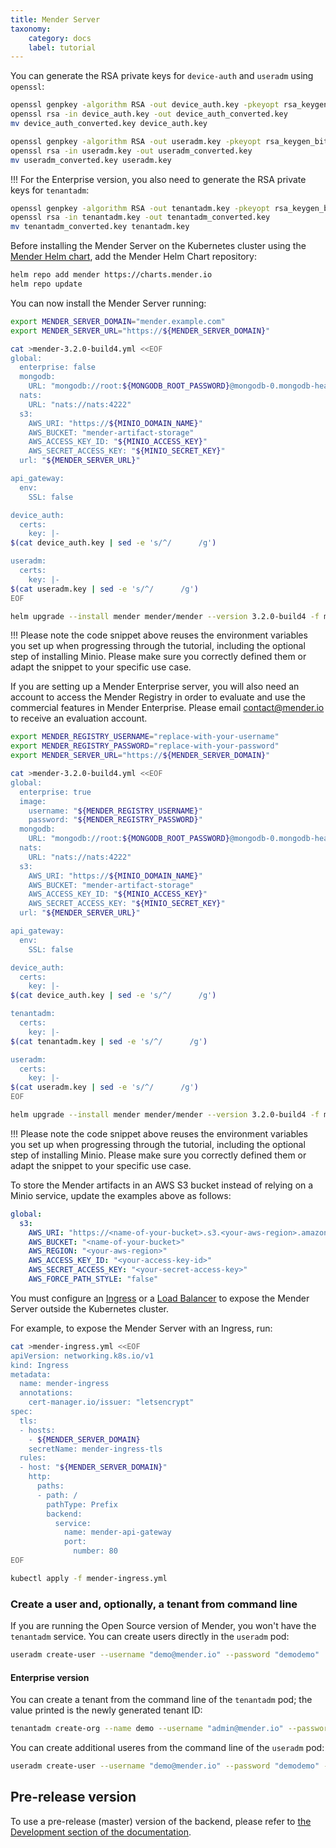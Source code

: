 ```yaml
---
title: Mender Server
taxonomy:
    category: docs
    label: tutorial
---
```


You can generate the RSA private keys for `device-auth` and `useradm` using `openssl`:

```bash
openssl genpkey -algorithm RSA -out device_auth.key -pkeyopt rsa_keygen_bits:3072
openssl rsa -in device_auth.key -out device_auth_converted.key
mv device_auth_converted.key device_auth.key

openssl genpkey -algorithm RSA -out useradm.key -pkeyopt rsa_keygen_bits:3072
openssl rsa -in useradm.key -out useradm_converted.key
mv useradm_converted.key useradm.key
```

!!! For the Enterprise version, you also need to generate the RSA private keys for `tenantadm`:

```bash
openssl genpkey -algorithm RSA -out tenantadm.key -pkeyopt rsa_keygen_bits:3072
openssl rsa -in tenantadm.key -out tenantadm_converted.key
mv tenantadm_converted.key tenantadm.key
```

Before installing the Mender Server on the Kubernetes cluster using the
[Mender Helm chart](https://github.com/mendersoftware/mender-helm), add the
Mender Helm Chart repository:

```bash
helm repo add mender https://charts.mender.io
helm repo update
```

You can now install the Mender Server running:

<!--AUTOVERSION: "cat >mender-%.yml <<EOF"/integration "helm upgrade --install mender mender/mender --version % -f mender-%.yml"/integration -->
```bash
export MENDER_SERVER_DOMAIN="mender.example.com"
export MENDER_SERVER_URL="https://${MENDER_SERVER_DOMAIN}"

cat >mender-3.2.0-build4.yml <<EOF
global:
  enterprise: false
  mongodb:
    URL: "mongodb://root:${MONGODB_ROOT_PASSWORD}@mongodb-0.mongodb-headless.default.svc.cluster.local:27017,mongodb-1.mongodb-headless.default.svc.cluster.local:27017"
  nats:
    URL: "nats://nats:4222"
  s3:
    AWS_URI: "https://${MINIO_DOMAIN_NAME}"
    AWS_BUCKET: "mender-artifact-storage"
    AWS_ACCESS_KEY_ID: "${MINIO_ACCESS_KEY}"
    AWS_SECRET_ACCESS_KEY: "${MINIO_SECRET_KEY}"
  url: "${MENDER_SERVER_URL}"

api_gateway:
  env:
    SSL: false

device_auth:
  certs:
    key: |-
$(cat device_auth.key | sed -e 's/^/      /g')

useradm:
  certs:
    key: |-
$(cat useradm.key | sed -e 's/^/      /g')
EOF

helm upgrade --install mender mender/mender --version 3.2.0-build4 -f mender-3.2.0-build4.yml
```

!!! Please note the code snippet above reuses the environment variables you set up when progressing through the tutorial, including the optional step of installing Minio. Please make sure you correctly defined them or adapt the snippet to your specific use case.

If you are setting up a Mender Enterprise server, you will also need an account to
access the Mender Registry in order to evaluate and use the commercial features in
Mender Enterprise. Please email [contact@mender.io](mailto:contact@mender.io) to
receive an evaluation account.


<!--AUTOVERSION: "cat >mender-%.yml <<EOF"/integration "helm upgrade --install mender mender/mender --version % -f mender-%.yml"/integration -->
```bash
export MENDER_REGISTRY_USERNAME="replace-with-your-username" 
export MENDER_REGISTRY_PASSWORD="replace-with-your-password"
export MENDER_SERVER_URL="https://${MENDER_SERVER_DOMAIN}"

cat >mender-3.2.0-build4.yml <<EOF
global:
  enterprise: true
  image:
    username: "${MENDER_REGISTRY_USERNAME}"
    password: "${MENDER_REGISTRY_PASSWORD}"
  mongodb:
    URL: "mongodb://root:${MONGODB_ROOT_PASSWORD}@mongodb-0.mongodb-headless.default.svc.cluster.local:27017,mongodb-1.mongodb-headless.default.svc.cluster.local:27017"
  nats:
    URL: "nats://nats:4222"
  s3:
    AWS_URI: "https://${MINIO_DOMAIN_NAME}"
    AWS_BUCKET: "mender-artifact-storage"
    AWS_ACCESS_KEY_ID: "${MINIO_ACCESS_KEY}"
    AWS_SECRET_ACCESS_KEY: "${MINIO_SECRET_KEY}"
  url: "${MENDER_SERVER_URL}"

api_gateway:
  env:
    SSL: false

device_auth:
  certs:
    key: |-
$(cat device_auth.key | sed -e 's/^/      /g')

tenantadm:
  certs:
    key: |-
$(cat tenantadm.key | sed -e 's/^/      /g')

useradm:
  certs:
    key: |-
$(cat useradm.key | sed -e 's/^/      /g')
EOF

helm upgrade --install mender mender/mender --version 3.2.0-build4 -f mender-3.2.0-build4.yml
```

!!! Please note the code snippet above reuses the environment variables you set up when progressing through the tutorial, including the optional step of installing Minio. Please make sure you correctly defined them or adapt the snippet to your specific use case.

To store the Mender artifacts in an AWS S3 bucket instead of relying on a Minio service, update
the examples above as follows:

```yaml
global:
  s3:
    AWS_URI: "https://<name-of-your-bucket>.s3.<your-aws-region>.amazonaws.com"
    AWS_BUCKET: "<name-of-your-bucket>"
    AWS_REGION: "<your-aws-region>"
    AWS_ACCESS_KEY_ID: "<your-access-key-id>"
    AWS_SECRET_ACCESS_KEY: "<your-secret-access-key>"
    AWS_FORCE_PATH_STYLE: "false"
```

You must configure
an [Ingress](https://kubernetes.io/docs/concepts/services-networking/ingress/) or a
[Load Balancer](https://kubernetes.io/docs/concepts/services-networking/service/#loadbalancer)
to expose the Mender Server outside the Kubernetes cluster. 

For example, to expose the Mender Server with an Ingress, run:

```bash
cat >mender-ingress.yml <<EOF
apiVersion: networking.k8s.io/v1
kind: Ingress
metadata:
  name: mender-ingress
  annotations:
    cert-manager.io/issuer: "letsencrypt"
spec:
  tls:
  - hosts:
    - ${MENDER_SERVER_DOMAIN}
    secretName: mender-ingress-tls
  rules:
  - host: "${MENDER_SERVER_DOMAIN}"
    http:
      paths:
      - path: /
        pathType: Prefix
        backend:
          service:
            name: mender-api-gateway
            port:
              number: 80
EOF

kubectl apply -f mender-ingress.yml
```

### Create a user and, optionally, a tenant from command line

If you are running the Open Source version of Mender, you won't have the `tenantadm` service.
You can create users directly in the `useradm` pod:

```bash
useradm create-user --username "demo@mender.io" --password "demodemo"
```
#### Enterprise version

You can create a tenant from the command line of the `tenantadm` pod; the value printed is the newly generated tenant ID:

```bash
tenantadm create-org --name demo --username "admin@mender.io" --password "adminadmin" --plan enterprise
```

You can create additional useres from the command line of the `useradm` pod:

```bash
useradm create-user --username "demo@mender.io" --password "demodemo" --tenant-id "5dcd71624143b30050e63bed"
```

## Pre-release version

<!--AUTOVERSION: "pre-release (%)"/ignore-->
To use a pre-release (master) version of the backend, please refer to [the Development section of
the
documentation](/development/server-installation/production-installation-with-kubernetes/mender-server).
